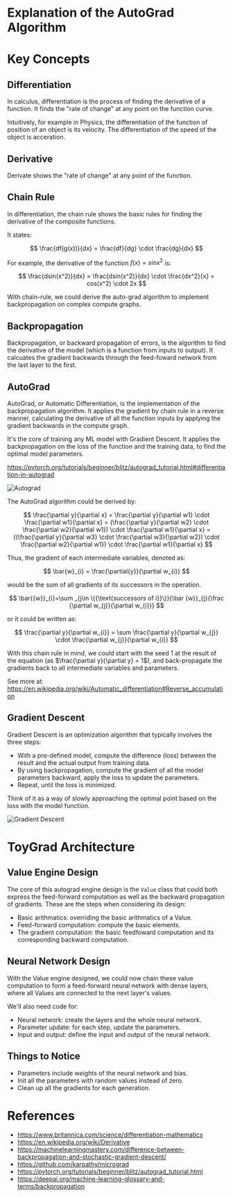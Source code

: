 Explanation of the AutoGrad Algorithm
=====

# Key Concepts

## Differentiation

In calculus, differentiation is the process of finding the derivative of
a function. It finds the "rate of change" at any point on the function curve.

Intuitively, for example in Physics, the differentiation of the function of position
of an object is its velocity. The differentiation of the speed of the object is acceration.

## Derivative

Derivate shows the "rate of change" at any point of the function.

## Chain Rule

In differentiation, the chain rule shows the basic rules for finding the derivative
of the composite functions.

It states:

$$ \frac{df(g(x))}{dx} = \frac{df}{dg} \cdot \frac{dg}{dx} $$

For example, the derivative of the function $f(x) = sin x^2$ is:

$$ \frac{dsin(x^2)}{dx} = \frac{dsin(x^2)}{dx} \cdot \frac{dx^2}{x} = cos(x^2) \cdot 2x $$

With chain-rule, we could derive the auto-grad algorithm to implement backpropagation
on complex compute graphs.

## Backpropagation

Backpropagation, or backward propagation of errors, is the algorithm to find the derivative
of the model (which is a function from inputs to output).
It calcuates the gradient backwards through the feed-foward network from the
last layer to the first.

## AutoGrad

AutoGrad, or Automatic Differentiation, is the implementation of the backpropagation algorithm.
It applies the gradient by chain rule in a reverse manner, calculating the derivative of all
the function inputs by applying the gradient backwards in the compute graph.

It's the core of training any ML model with Gradient Descent. It applies the backpropagation
on the loss of the function and the training data, to find the optimal model parameters.

https://pytorch.org/tutorials/beginner/blitz/autograd_tutorial.html#differentiation-in-autograd

![Autograd](https://raw.githubusercontent.com/karpathy/micrograd/c911406e5ace8742e5841a7e0df113ecb5d54685/gout.svg)

The AutoGrad algorithm could be derived by:

$$
\frac{\partial y}{\partial x} = \frac{\partial y}{\partial w1} \cdot \frac{\partial w1}{\partial x}
= (\frac{\partial y}{\partial w2} \cdot \frac{\partial w2}{\partial w1}) \cdot \frac{\partial w1}{\partial x}
= ((\frac{\partial y}{\partial w3} \cdot \frac{\partial w3}{\partial w2}) \cdot \frac{\partial w2}{\partial w1}) \cdot \frac{\partial w1}{\partial x}
$$

Thus, the gradient of each intermediate variables, denoted as:

$$
\bar{w}_{i} = \frac{\partial{y}}{\partial w_{i}}
$$

would be the sum of all gradients of its successors in the operation.

$$
\bar{{w}}_{i}=\sum _{j\in \{{\text{successors of i}}\}}{\bar {w}}_{j}{\frac {\partial w_{j}}{\partial w_{i}}}
$$

or it could be written as:

$$
\frac{\partial y}{\partial w_{i}} = \sum \frac{\partial y}{\partial w_{j}} \cdot \frac{\partial w_{j}}{\partial w_{i}}
$$

With this chain rule in mind, we could start with the seed 1 at the result of the equation (as $\frac{\partial y}{\partial y} = 1$), and back-propagate the gradients back to all intermediate variables and parameters.

See more at: https://en.wikipedia.org/wiki/Automatic_differentiation#Reverse_accumulation

## Gradient Descent

Gradient Descent is an optimization algorithm that typically involves the three steps:

- With a pre-defined model, compute the difference (loss) between the result and the actual output from training data.
- By using backpropagation, compute the gradient of all the model parameters backward,
  apply the loss to update the parameters.
- Repeat, until the loss is minimized.

Think of it as a way of slowly approaching the optimal point based on the loss with the model function.

![Gradient Descent](https://upload.wikimedia.org/wikipedia/commons/f/ff/Gradient_descent.svg)

# ToyGrad Architecture

## Value Engine Design

The core of this autograd engine design is the `Value` class that could both express the feed-forward computation
as well as the backward propagation of gradients. These are the steps when considering its design:

- Basic arithmatics: overriding the basic arithmatics of a Value.
- Feed-forward computation: compute the basic elements.
- The gradient computation: the basic feedfoward computation and its corresponding backward computation.

## Neural Network Design

With the Value engine designed, we could now chain these value computation to form a feed-forward neural network
with dense layers, where all Values are connected to the next layer's values.

We'll also need code for:

- Neural network: create the layers and the whole neural network.
- Parameter update: for each step, update the parameters.
- Input and output: define the input and output of the neural network.

## Things to Notice

- Parameters include weights of the neural network and bias.
- Init all the parameters with random values instead of zero.
- Clean up all the gradients for each generation.

# References

- https://www.britannica.com/science/differentiation-mathematics
- https://en.wikipedia.org/wiki/Derivative
- https://machinelearningmastery.com/difference-between-backpropagation-and-stochastic-gradient-descent/
- https://github.com/karpathy/micrograd
- https://pytorch.org/tutorials/beginner/blitz/autograd_tutorial.html
- https://deepai.org/machine-learning-glossary-and-terms/backpropagation